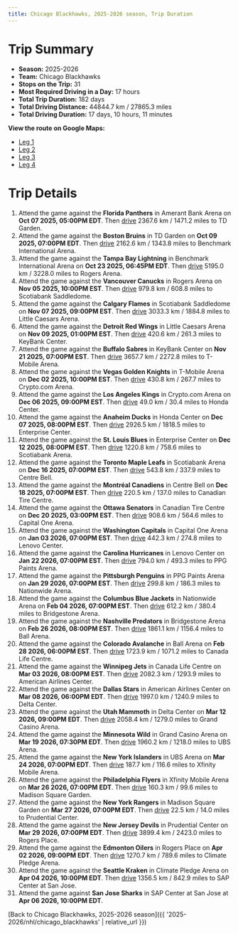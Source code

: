 ```yaml
---
title: Chicago Blackhawks, 2025-2026 season, Trip Duration
---
```


# Trip Summary
- **Season:** 2025-2026
- **Team:** Chicago Blackhawks
- **Stops on the Trip:** 31
- **Most Required Driving in a Day:** 17 hours
- **Total Trip Duration:** 182 days
- **Total Driving Distance:** 44844.7 km / 27865.3 miles
- **Total Driving Duration:** 17 days, 10 hours, 11 minutes

**View the route on Google Maps:**
- [Leg 1](https://www.google.com/maps/dir/Amerant+Bank+Arena+Florida/TD+Garden+Boston/Benchmark+International+Arena+Tampa+Bay/Rogers+Arena+Vancouver/Scotiabank+Saddledome+Calgary/Little+Caesars+Arena+Detroit/KeyBank+Center+Buffalo/T-Mobile+Arena+Vegas/Crypto.com+Arena+Los+Angeles/Honda+Center+Anaheim)
- [Leg 2](https://www.google.com/maps/dir/Honda+Center+Anaheim/Enterprise+Center+St.+Louis/Scotiabank+Arena+Toronto/Centre+Bell+Montréal/Canadian+Tire+Centre+Ottawa/Capital+One+Arena+Washington/Lenovo+Center+Carolina/PPG+Paints+Arena+Pittsburgh/Nationwide+Arena+Columbus/Bridgestone+Arena+Nashville)
- [Leg 3](https://www.google.com/maps/dir/Bridgestone+Arena+Nashville/Ball+Arena+Colorado/Canada+Life+Centre+Winnipeg/American+Airlines+Center+Dallas/Delta+Center+Utah/Grand+Casino+Arena+Minnesota/UBS+Arena+New+York/Xfinity+Mobile+Arena+Philadelphia/Madison+Square+Garden+New+York/Prudential+Center+New+Jersey)
- [Leg 4](https://www.google.com/maps/dir/Prudential+Center+New+Jersey/Rogers+Place+Edmonton/Climate+Pledge+Arena+Seattle/SAP+Center+at+San+Jose+San+Jose)

# Trip Details
1. Attend the game against the **Florida Panthers** in Amerant Bank Arena on **Oct 07 2025, 05:00PM EDT**. Then [drive](https://www.google.com/maps/dir/Amerant+Bank+Arena+Florida/TD+Garden+Boston) 2367.6 km / 1471.2 miles to TD Garden.
2. Attend the game against the **Boston Bruins** in TD Garden on **Oct 09 2025, 07:00PM EDT**. Then [drive](https://www.google.com/maps/dir/TD+Garden+Boston/Benchmark+International+Arena+Tampa+Bay) 2162.6 km / 1343.8 miles to Benchmark International Arena.
3. Attend the game against the **Tampa Bay Lightning** in Benchmark International Arena on **Oct 23 2025, 06:45PM EDT**. Then [drive](https://www.google.com/maps/dir/Benchmark+International+Arena+Tampa+Bay/Rogers+Arena+Vancouver) 5195.0 km / 3228.0 miles to Rogers Arena.
4. Attend the game against the **Vancouver Canucks** in Rogers Arena on **Nov 05 2025, 10:00PM EST**. Then [drive](https://www.google.com/maps/dir/Rogers+Arena+Vancouver/Scotiabank+Saddledome+Calgary) 979.8 km / 608.8 miles to Scotiabank Saddledome.
5. Attend the game against the **Calgary Flames** in Scotiabank Saddledome on **Nov 07 2025, 09:00PM EST**. Then [drive](https://www.google.com/maps/dir/Scotiabank+Saddledome+Calgary/Little+Caesars+Arena+Detroit) 3033.3 km / 1884.8 miles to Little Caesars Arena.
6. Attend the game against the **Detroit Red Wings** in Little Caesars Arena on **Nov 09 2025, 01:00PM EST**. Then [drive](https://www.google.com/maps/dir/Little+Caesars+Arena+Detroit/KeyBank+Center+Buffalo) 420.6 km / 261.3 miles to KeyBank Center.
7. Attend the game against the **Buffalo Sabres** in KeyBank Center on **Nov 21 2025, 07:00PM EST**. Then [drive](https://www.google.com/maps/dir/KeyBank+Center+Buffalo/T-Mobile+Arena+Vegas) 3657.7 km / 2272.8 miles to T-Mobile Arena.
8. Attend the game against the **Vegas Golden Knights** in T-Mobile Arena on **Dec 02 2025, 10:00PM EST**. Then [drive](https://www.google.com/maps/dir/T-Mobile+Arena+Vegas/Crypto.com+Arena+Los+Angeles) 430.8 km / 267.7 miles to Crypto.com Arena.
9. Attend the game against the **Los Angeles Kings** in Crypto.com Arena on **Dec 06 2025, 09:00PM EST**. Then [drive](https://www.google.com/maps/dir/Crypto.com+Arena+Los+Angeles/Honda+Center+Anaheim) 49.0 km / 30.4 miles to Honda Center.
10. Attend the game against the **Anaheim Ducks** in Honda Center on **Dec 07 2025, 08:00PM EST**. Then [drive](https://www.google.com/maps/dir/Honda+Center+Anaheim/Enterprise+Center+St.+Louis) 2926.5 km / 1818.5 miles to Enterprise Center.
11. Attend the game against the **St. Louis Blues** in Enterprise Center on **Dec 12 2025, 08:00PM EST**. Then [drive](https://www.google.com/maps/dir/Enterprise+Center+St.+Louis/Scotiabank+Arena+Toronto) 1220.8 km / 758.6 miles to Scotiabank Arena.
12. Attend the game against the **Toronto Maple Leafs** in Scotiabank Arena on **Dec 16 2025, 07:00PM EST**. Then [drive](https://www.google.com/maps/dir/Scotiabank+Arena+Toronto/Centre+Bell+Montréal) 543.8 km / 337.9 miles to Centre Bell.
13. Attend the game against the **Montréal Canadiens** in Centre Bell on **Dec 18 2025, 07:00PM EST**. Then [drive](https://www.google.com/maps/dir/Centre+Bell+Montréal/Canadian+Tire+Centre+Ottawa) 220.5 km / 137.0 miles to Canadian Tire Centre.
14. Attend the game against the **Ottawa Senators** in Canadian Tire Centre on **Dec 20 2025, 03:00PM EST**. Then [drive](https://www.google.com/maps/dir/Canadian+Tire+Centre+Ottawa/Capital+One+Arena+Washington) 908.6 km / 564.6 miles to Capital One Arena.
15. Attend the game against the **Washington Capitals** in Capital One Arena on **Jan 03 2026, 07:00PM EST**. Then [drive](https://www.google.com/maps/dir/Capital+One+Arena+Washington/Lenovo+Center+Carolina) 442.3 km / 274.8 miles to Lenovo Center.
16. Attend the game against the **Carolina Hurricanes** in Lenovo Center on **Jan 22 2026, 07:00PM EST**. Then [drive](https://www.google.com/maps/dir/Lenovo+Center+Carolina/PPG+Paints+Arena+Pittsburgh) 794.0 km / 493.3 miles to PPG Paints Arena.
17. Attend the game against the **Pittsburgh Penguins** in PPG Paints Arena on **Jan 29 2026, 07:00PM EST**. Then [drive](https://www.google.com/maps/dir/PPG+Paints+Arena+Pittsburgh/Nationwide+Arena+Columbus) 299.8 km / 186.3 miles to Nationwide Arena.
18. Attend the game against the **Columbus Blue Jackets** in Nationwide Arena on **Feb 04 2026, 07:00PM EST**. Then [drive](https://www.google.com/maps/dir/Nationwide+Arena+Columbus/Bridgestone+Arena+Nashville) 612.2 km / 380.4 miles to Bridgestone Arena.
19. Attend the game against the **Nashville Predators** in Bridgestone Arena on **Feb 26 2026, 08:00PM EST**. Then [drive](https://www.google.com/maps/dir/Bridgestone+Arena+Nashville/Ball+Arena+Colorado) 1861.1 km / 1156.4 miles to Ball Arena.
20. Attend the game against the **Colorado Avalanche** in Ball Arena on **Feb 28 2026, 06:00PM EST**. Then [drive](https://www.google.com/maps/dir/Ball+Arena+Colorado/Canada+Life+Centre+Winnipeg) 1723.9 km / 1071.2 miles to Canada Life Centre.
21. Attend the game against the **Winnipeg Jets** in Canada Life Centre on **Mar 03 2026, 08:00PM EST**. Then [drive](https://www.google.com/maps/dir/Canada+Life+Centre+Winnipeg/American+Airlines+Center+Dallas) 2082.3 km / 1293.9 miles to American Airlines Center.
22. Attend the game against the **Dallas Stars** in American Airlines Center on **Mar 08 2026, 06:00PM EDT**. Then [drive](https://www.google.com/maps/dir/American+Airlines+Center+Dallas/Delta+Center+Utah) 1997.0 km / 1240.9 miles to Delta Center.
23. Attend the game against the **Utah Mammoth** in Delta Center on **Mar 12 2026, 09:00PM EDT**. Then [drive](https://www.google.com/maps/dir/Delta+Center+Utah/Grand+Casino+Arena+Minnesota) 2058.4 km / 1279.0 miles to Grand Casino Arena.
24. Attend the game against the **Minnesota Wild** in Grand Casino Arena on **Mar 19 2026, 07:30PM EDT**. Then [drive](https://www.google.com/maps/dir/Grand+Casino+Arena+Minnesota/UBS+Arena+New+York) 1960.2 km / 1218.0 miles to UBS Arena.
25. Attend the game against the **New York Islanders** in UBS Arena on **Mar 24 2026, 07:00PM EDT**. Then [drive](https://www.google.com/maps/dir/UBS+Arena+New+York/Xfinity+Mobile+Arena+Philadelphia) 187.7 km / 116.6 miles to Xfinity Mobile Arena.
26. Attend the game against the **Philadelphia Flyers** in Xfinity Mobile Arena on **Mar 26 2026, 07:00PM EDT**. Then [drive](https://www.google.com/maps/dir/Xfinity+Mobile+Arena+Philadelphia/Madison+Square+Garden+New+York) 160.3 km / 99.6 miles to Madison Square Garden.
27. Attend the game against the **New York Rangers** in Madison Square Garden on **Mar 27 2026, 07:00PM EDT**. Then [drive](https://www.google.com/maps/dir/Madison+Square+Garden+New+York/Prudential+Center+New+Jersey) 22.5 km / 14.0 miles to Prudential Center.
28. Attend the game against the **New Jersey Devils** in Prudential Center on **Mar 29 2026, 07:00PM EDT**. Then [drive](https://www.google.com/maps/dir/Prudential+Center+New+Jersey/Rogers+Place+Edmonton) 3899.4 km / 2423.0 miles to Rogers Place.
29. Attend the game against the **Edmonton Oilers** in Rogers Place on **Apr 02 2026, 09:00PM EDT**. Then [drive](https://www.google.com/maps/dir/Rogers+Place+Edmonton/Climate+Pledge+Arena+Seattle) 1270.7 km / 789.6 miles to Climate Pledge Arena.
30. Attend the game against the **Seattle Kraken** in Climate Pledge Arena on **Apr 04 2026, 10:00PM EDT**. Then [drive](https://www.google.com/maps/dir/Climate+Pledge+Arena+Seattle/SAP+Center+at+San+Jose+San+Jose) 1356.5 km / 842.9 miles to SAP Center at San Jose.
31. Attend the game against **San Jose Sharks** in SAP Center at San Jose at **Apr 06 2026, 10:00PM EDT**.

[Back to Chicago Blackhawks, 2025-2026 season]({{ '2025-2026/nhl/chicago_blackhawks' | relative_url }})
